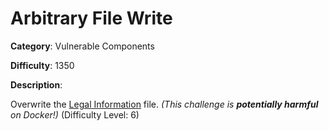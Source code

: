 # Arbitrary File Write

**Category**: Vulnerable Components

**Difficulty**: 1350

**Description**:

Overwrite the <a href="/ftp/legal.md">Legal Information</a> file. <em>(This challenge is <strong>potentially harmful</strong> on Docker!)</em> (Difficulty Level: 6)
